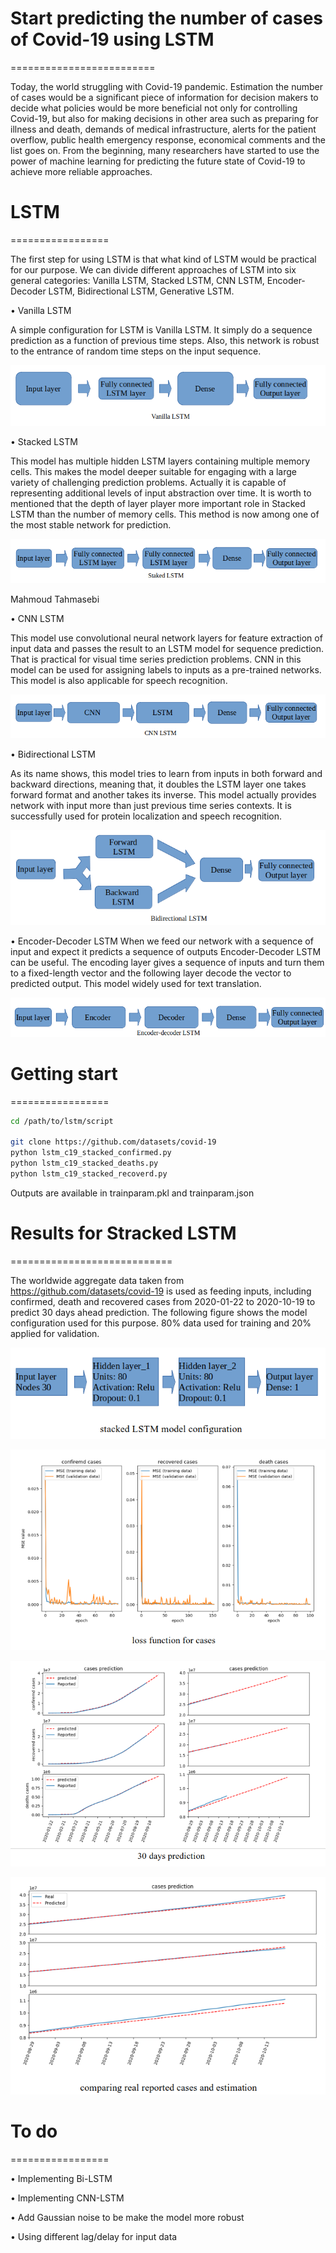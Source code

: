 # Start predicting the number of  cases of Covid-19 using LSTM
=========================

Today, the world struggling with Covid-19 pandemic. Estimation the number of cases would be a significant piece of  information for decision makers to decide what policies would be more beneficial not only for controlling Covid-19, but also for making decisions in other area such as preparing for illness and death, demands of medical infrastructure, alerts for the patient overflow, public health emergency response, economical comments and the list goes on.  From the beginning, many researchers have started to use the power of machine learning for predicting the future state of Covid-19 to achieve more reliable approaches.

# LSTM
=================

The first step for using LSTM is that what kind of LSTM would be practical for our purpose. We can divide different approaches of LSTM into six general categories: Vanilla LSTM, Stacked LSTM, CNN LSTM, Encoder-Decoder LSTM, Bidirectional LSTM, Generative LSTM.

• Vanilla LSTM

A simple configuration for LSTM is Vanilla LSTM. It simply do a sequence prediction as a function of previous time steps. Also, this network is robust to the entrance of random time steps on the input sequence.


<p align="center">
  <img src="./pic/1.png" />
</p>


 • Stacked LSTM

 This model has multiple hidden LSTM layers containing multiple memory cells. This makes the model deeper suitable for engaging with a large variety of challenging prediction problems. Actually it is capable of representing additional levels of input abstraction over time. It is worth to mentioned that the depth of layer player more important role in Stacked LSTM than the number of memory cells. This method is now among one of the most stable network for prediction.

<p align="center">
  <img src="./pic/2.png" />
  
  Mahmoud Tahmasebi
</p>


• CNN LSTM

This model use convolutional  neural network layers for feature extraction of input data and passes the result to an LSTM model for sequence prediction. That is practical for visual time series prediction problems. CNN in this model can be used for assigning labels to inputs as a pre-trained networks. This model is also applicable for speech recognition. 	
 
<p align="center">
  <img src="./pic/3.png" />
</p>

• Bidirectional LSTM

As its name shows, this model tries to learn from inputs in both forward and backward directions, meaning that, it doubles the LSTM layer one takes forward format and another takes  its inverse. This model actually provides network with input more than just previous time series contexts. It is successfully used for protein localization and speech recognition.

<p align="center">
  <img src="./pic/4.png" />
</p>


• Encoder-Decoder LSTM
When we feed our network with a sequence of input and expect it predicts a sequence of outputs Encoder-Decoder LSTM can be useful. The encoding layer gives a sequence of inputs and turn them to a fixed-length vector and the following layer decode the vector to predicted output. This model widely used for text translation.	

<p align="center">
  <img src="./pic/5.png" />
</p>

# Getting start
=================

```bash
cd /path/to/lstm/script

git clone https://github.com/datasets/covid-19
python lstm_c19_stacked_confirmed.py
python lstm_c19_stacked_deaths.py
python lstm_c19_stacked_recoverd.py
```

Outputs are available in trainparam.pkl and trainparam.json

# Results for Stracked LSTM
============================

The worldwide aggregate data taken from  https://github.com/datasets/covid-19 is used as feeding inputs, including confirmed, death and recovered cases from 2020-01-22  to 2020-10-19 to predict 30 days ahead prediction. The following figure shows the model configuration used for this purpose. 80% data used for training and 20% applied for validation.

<p align="center">
  <img src="./pic/6.png" />
</p>

<p align="center">
  <img src="./pic/7.png" />
</p>

<p align="center">
  <img src="./pic/8.png" />
</p>

<p align="center">
  <img src="./pic/9.png" />
</p>


# To do
=================

• Implementing Bi-LSTM

• Implementing CNN-LSTM

• Add Gaussian noise to be make the model more robust

• Using different lag/delay for input data
